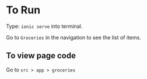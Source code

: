 # To Run

Type: `ionic serve` into terminal.

Go to `Groceries` in the navigation to see the list of items. 

## To view page code

Go to `src > app > groceries`